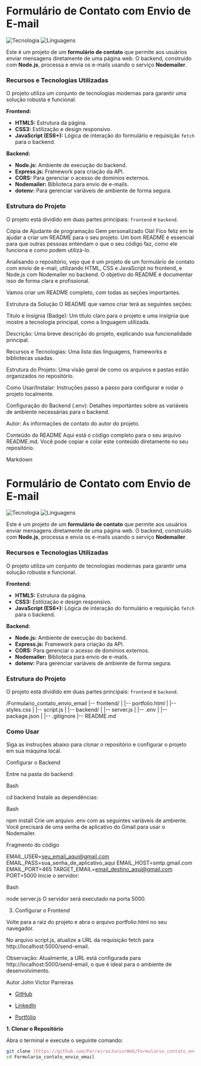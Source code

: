 # Formulário de Contato com Envio de E-mail

![Tecnologia](https://img.shields.io/badge/Tecnologia-Node.js-green)
![Linguagens](https://img.shields.io/badge/Linguagens-HTML%2FCSS%2FJS-blue)

Este é um projeto de um **formulário de contato** que permite aos usuários enviar mensagens diretamente de uma página web. O backend, construído com **Node.js**, processa e envia os e-mails usando o serviço **Nodemailer**.

### **Recursos e Tecnologias Utilizadas**

O projeto utiliza um conjunto de tecnologias modernas para garantir uma solução robusta e funcional.

**Frontend:**
- **HTML5:** Estrutura da página.
- **CSS3:** Estilização e design responsivo.
- **JavaScript (ES6+):** Lógica de interação do formulário e requisição `fetch` para o backend.

**Backend:**
- **Node.js:** Ambiente de execução do backend.
- **Express.js:** Framework para criação da API.
- **CORS:** Para gerenciar o acesso de domínios externos.
- **Nodemailer:** Biblioteca para envio de e-mails.
- **dotenv:** Para gerenciar variáveis de ambiente de forma segura.

### **Estrutura do Projeto**

O projeto está dividido em duas partes principais: `frontend` e `backend`.

Cópia de Ajudante de programação
Gem personalizado
Olá! Fico feliz em te ajudar a criar um README para o seu projeto. Um bom README é essencial para que outras pessoas entendam o que o seu código faz, como ele funciona e como podem utilizá-lo.

Analisando o repositório, vejo que é um projeto de um formulário de contato com envio de e-mail, utilizando HTML, CSS e JavaScript no frontend, e Node.js com Nodemailer no backend. O objetivo do README é documentar isso de forma clara e profissional.

Vamos criar um README completo, com todas as seções importantes.

Estrutura da Solução
O README que vamos criar terá as seguintes seções:

Título e Insígnia (Badge): Um título claro para o projeto e uma insígnia que mostre a tecnologia principal, como a linguagem utilizada.

Descrição: Uma breve descrição do projeto, explicando sua funcionalidade principal.

Recursos e Tecnologias: Uma lista das linguagens, frameworks e bibliotecas usadas.

Estrutura do Projeto: Uma visão geral de como os arquivos e pastas estão organizados no repositório.

Como Usar/Instalar: Instruções passo a passo para configurar e rodar o projeto localmente.

Configuração do Backend (.env): Detalhes importantes sobre as variáveis de ambiente necessárias para o backend.

Autor: As informações de contato do autor do projeto.

Conteúdo do README
Aqui está o código completo para o seu arquivo README.md. Você pode copiar e colar este conteúdo diretamente no seu repositório.

Markdown

# Formulário de Contato com Envio de E-mail

![Tecnologia](https://img.shields.io/badge/Tecnologia-Node.js-green)
![Linguagens](https://img.shields.io/badge/Linguagens-HTML%2FCSS%2FJS-blue)

Este é um projeto de um **formulário de contato** que permite aos usuários enviar mensagens diretamente de uma página web. O backend, construído com **Node.js**, processa e envia os e-mails usando o serviço **Nodemailer**.

### **Recursos e Tecnologias Utilizadas**

O projeto utiliza um conjunto de tecnologias modernas para garantir uma solução robusta e funcional.

**Frontend:**
- **HTML5:** Estrutura da página.
- **CSS3:** Estilização e design responsivo.
- **JavaScript (ES6+):** Lógica de interação do formulário e requisição `fetch` para o backend.

**Backend:**
- **Node.js:** Ambiente de execução do backend.
- **Express.js:** Framework para criação da API.
- **CORS:** Para gerenciar o acesso de domínios externos.
- **Nodemailer:** Biblioteca para envio de e-mails.
- **dotenv:** Para gerenciar variáveis de ambiente de forma segura.

### **Estrutura do Projeto**

O projeto está dividido em duas partes principais: `frontend` e `backend`.

/Formulario_contato_envio_email
|-- frontend/
|   |-- portfolio.html
|   |-- styles.css
|   |-- script.js
|
|-- backend/
|   |-- server.js
|   |-- .env
|   |-- package.json
|
|-- .gitignore
|-- README.md

### **Como Usar**

Siga as instruções abaixo para clonar o repositório e configurar o projeto em sua máquina local.

Configurar o Backend

Entre na pasta do backend:

Bash

cd backend
Instale as dependências:

Bash

npm install
Crie um arquivo .env com as seguintes variáveis de ambiente. Você precisará de uma senha de aplicativo do Gmail para usar o Nodemailer.

Fragmento do código

EMAIL_USER=seu_email_aqui@gmail.com
EMAIL_PASS=sua_senha_de_aplicativo_aqui
EMAIL_HOST=smtp.gmail.com
EMAIL_PORT=465
TARGET_EMAIL=email_destino_aqui@gmail.com
PORT=5000
Inicie o servidor:

Bash

node server.js
O servidor será executado na porta 5000.

3. Configurar o Frontend

Volte para a raiz do projeto e abra o arquivo portfolio.html no seu navegador.

No arquivo script.js, atualize a URL da requisição fetch para http://localhost:5000/send-email.

Observação: Atualmente, a URL está configurada para http://localhost:5000/send-email, o que é ideal para o ambiente de desenvolvimento.

Autor
John Victor Parreiras

 - [GitHub](https://www.google.com/search?q=https://github.com/ParreirasJuniorWeb)

 - [LinkedIn](https://www.google.com/search?q=https://www.linkedin.com/in/john-victor-parreiras-desenvolvedor-fullstack/)

 - [Portfólio](https://www.google.com/search?q=https://parreirasjuniorweb.github.io/MeusTrabalhosParaPortfolio/)

**1. Clonar o Repositório**

Abra o terminal e execute o seguinte comando:

```bash
git clone [https://github.com/ParreirasJuniorWeb/Formulario_contato_envio_email.git](https://github.com/ParreirasJuniorWeb/Formulario_contato_envio_email.git)
cd Formulario_contato_envio_email
